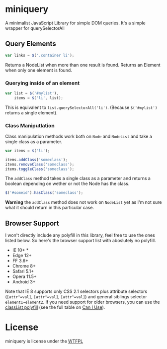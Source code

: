 # miniquery
A minimalist JavaScript Library for simple DOM queries. It's a simple wrapper for querySelectorAll

## Query Elements
```js
var links = $('.container li');
```

Returns a NodeList when more than one result is found. Returns an Element when only one element is found.

### Querying inside of an element
```js
var list = $('#mylist'),
    items = $('li', list);
```

This is equivalent to `list.querySelectorAll('li')`. (Because `$('#mylist')` returns a single element).

### Class Maniputlation
Class manipulation methods work both on `Node` and `NodeList` and take a single class as a parameter.
```js
var items = $('li');

items.addClass('someclass');
items.removeClass('someclass');
items.toggleClass('someclass');
```

The `addClass` method takes a single class as a parameter and returns a boolean depending on wether or not the Node has the class.
```js
$('#someid').hasClass('someclass');
```

**Warning** the `addClass` method does not work on `NodeList` yet as I'm not sure what it should return in this particular case.

## Browser Support
I won't directly include any polyfill in this library, feel free to use the ones listed below. So here's the browser support list with aboslutely no polyfill.
* IE 10+ *
* Edge 12+
* FF 3.6+
* Chrome 8+
* Safari 5.1+
* Opera 11.5+
* Android 3+

Note that IE 8 supports only CSS 2.1 selectors plus attribute selectors (`[attr^=val]`, `[attr^=val]`, `[attr^=val]`) and general siblings selector `element1~element2`.
If you need support for older browsers, you can use the [classList polyfill](https://github.com/eligrey/classList.js) (see the full table on [Can I Use](http://caniuse.com/#feat=classlist)).

# License
miniquery is license under the [WTFPL](http://www.wtfpl.net/about/ "Do What The Fuck You Want To Public License")
